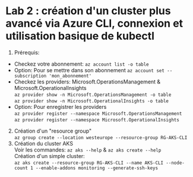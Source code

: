 # Lab 2 : création d'un cluster plus avancé via Azure CLI, connexion et utilisation basique de kubectl
1. Prérequis:
- Checkez votre abonnement: `az account list -o table`<br>
- Option: Pour se mettre dans son abonnement `az account set --subscription 'mon_abonnement'`<br>
- Checkez les providers: Microsoft.OperationsManagement & Microsoft.OperationalInsights<br>
`az provider show -n Microsoft.OperationsManagement -o table`<br>
`az provider show -n Microsoft.OperationalInsights -o table`<br>
- Option: Pour enregistrer les providers<br>
`az provider register --namespace Microsoft.OperationsManagement`<br>
`az provider register --namespace Microsoft.OperationalInsights`<br>

2. Création d'un "resource group"<br>
`az group create --location westeurope --resource-group RG-AKS-CLI`<br>
3. Création du cluster AKS<br>
Voir les commandes:  `az aks --help` & `az aks create --help`<br>
Création d'un simple cluster: <br>
`az aks create --resource-group RG-AKS-CLI --name AKS-CLI --node-count 1 --enable-addons monitoring --generate-ssh-keys`